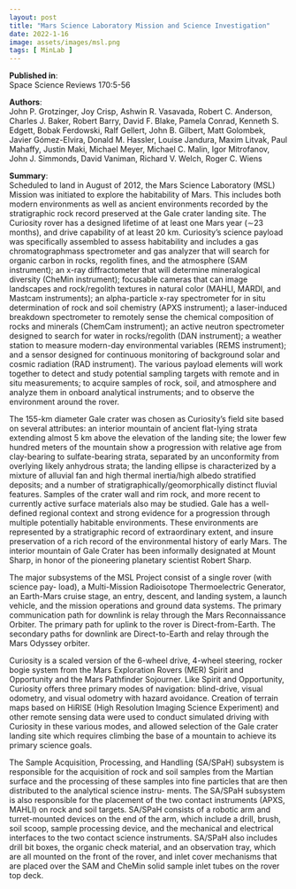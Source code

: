 ```yaml
---
layout: post
title: "Mars Science Laboratory Mission and Science Investigation"
date: 2022-1-16
image: assets/images/msl.png
tags: [ MinLab ]
---
```


**Published in**:   
Space Science Reviews 170:5-56

**Authors**:   
John P. Grotzinger, Joy Crisp, Ashwin R. Vasavada, Robert C. Anderson, Charles J. Baker, Robert Barry, David F. Blake, Pamela Conrad, Kenneth S. Edgett, Bobak Ferdowski, Ralf Gellert, John B. Gilbert, Matt Golombek, Javier Gómez-Elvira, Donald M. Hassler, Louise Jandura, Maxim Litvak, Paul Mahaffy, Justin Maki, Michael Meyer, Michael C. Malin, Igor Mitrofanov, John J. Simmonds, David Vaniman, Richard V. Welch, Roger C. Wiens

**Summary**:   
Scheduled to land in August of 2012, the Mars Science Laboratory (MSL) Mission was initiated to explore the habitability of Mars. This includes both modern environments as well as ancient environments recorded by the stratigraphic rock record preserved at the Gale crater landing site. The Curiosity rover has a designed lifetime of at least one Mars year (∼23 months), and drive capability of at least 20 km. Curiosity’s science payload was specifically assembled to assess habitability and includes a gas chromatographmass spectrometer and gas analyzer that will search for organic carbon in rocks, regolith fines, and the atmosphere (SAM instrument); an x-ray diffractometer that will determine mineralogical diversity (CheMin instrument); focusable cameras that can image landscapes and rock/regolith textures in natural color (MAHLI, MARDI, and Mastcam instruments); an alpha-particle x-ray spectrometer for in situ determination of rock and soil chemistry (APXS instrument); a laser-induced breakdown spectrometer to remotely sense the chemical composition of rocks and minerals (ChemCam instrument); an active neutron spectrometer designed to search for water in rocks/regolith (DAN instrument); a weather station to measure modern-day environmental variables (REMS instrument); and a sensor designed for continuous monitoring of background solar and cosmic radiation (RAD instrument). The various payload elements will work together to detect and study potential sampling targets with remote and in situ measurements; to acquire samples of rock, soil, and atmosphere and analyze them in onboard analytical instruments; and to observe the environment around the rover.

The 155-km diameter Gale crater was chosen as Curiosity’s field site based on several attributes: an interior mountain of ancient flat-lying strata extending almost 5 km above the elevation of the landing site; the lower few hundred meters of the mountain show a progression with relative age from clay-bearing to sulfate-bearing strata, separated by an unconformity from overlying likely anhydrous strata; the landing ellipse is characterized by a mixture of alluvial fan and high thermal inertia/high albedo stratified deposits; and a number of stratigraphically/geomorphically distinct fluvial features. Samples of the crater wall and rim rock, and more recent to currently active surface materials also may be studied. Gale has a well-defined regional context and strong evidence for a progression through multiple potentially habitable environments. These environments are represented by a stratigraphic record of extraordinary extent, and insure preservation of a rich record of the environmental history of early Mars. The interior mountain of Gale Crater has been informally designated at Mount Sharp, in honor of the pioneering planetary scientist Robert Sharp.

The major subsystems of the MSL Project consist of a single rover (with science pay- load), a Multi-Mission Radioisotope Thermoelectric Generator, an Earth-Mars cruise stage, an entry, descent, and landing system, a launch vehicle, and the mission operations and ground data systems. The primary communication path for downlink is relay through the Mars Reconnaissance Orbiter. The primary path for uplink to the rover is Direct-from-Earth. The secondary paths for downlink are Direct-to-Earth and relay through the Mars Odyssey orbiter.

Curiosity is a scaled version of the 6-wheel drive, 4-wheel steering, rocker bogie system from the Mars Exploration Rovers (MER) Spirit and Opportunity and the Mars Pathfinder Sojourner. Like Spirit and Opportunity, Curiosity offers three primary modes of navigation: blind-drive, visual odometry, and visual odometry with hazard avoidance. Creation of terrain maps based on HiRISE (High Resolution Imaging Science Experiment) and other remote sensing data were used to conduct simulated driving with Curiosity in these various modes, and allowed selection of the Gale crater landing site which requires climbing the base of a mountain to achieve its primary science goals.

The Sample Acquisition, Processing, and Handling (SA/SPaH) subsystem is responsible for the acquisition of rock and soil samples from the Martian surface and the processing of these samples into fine particles that are then distributed to the analytical science instru- ments. The SA/SPaH subsystem is also responsible for the placement of the two contact instruments (APXS, MAHLI) on rock and soil targets. SA/SPaH consists of a robotic arm and turret-mounted devices on the end of the arm, which include a drill, brush, soil scoop, sample processing device, and the mechanical and electrical interfaces to the two contact science instruments. SA/SPaH also includes drill bit boxes, the organic check material, and an observation tray, which are all mounted on the front of the rover, and inlet cover mechanisms that are placed over the SAM and CheMin solid sample inlet tubes on the rover top deck.
